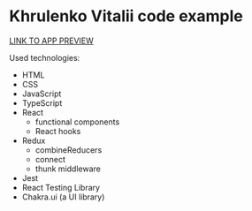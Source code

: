 # Khrulenko Vitalii code example

[LINK TO APP PREVIEW](https://khrulenko.github.io/code_example/)

Used technologies:

- HTML
- CSS
- JavaScript
- TypeScript
- React
  - functional components
  - React hooks
- Redux
  - combineReducers
  - connect
  - thunk middleware
- Jest
- React Testing Library
- Chakra.ui (a UI library)
